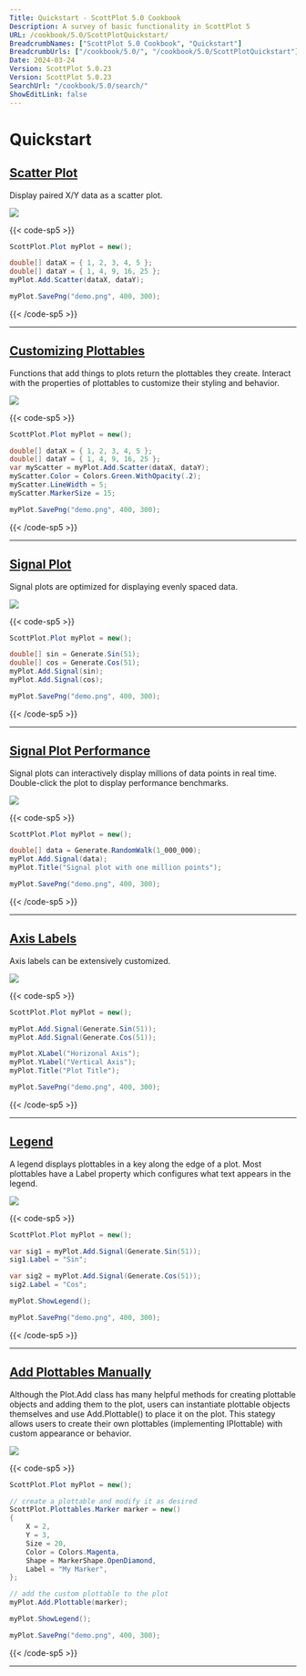 ```yaml
---
Title: Quickstart - ScottPlot 5.0 Cookbook
Description: A survey of basic functionality in ScottPlot 5
URL: /cookbook/5.0/ScottPlotQuickstart/
BreadcrumbNames: ["ScottPlot 5.0 Cookbook", "Quickstart"]
BreadcrumbUrls: ["/cookbook/5.0/", "/cookbook/5.0/ScottPlotQuickstart"]
Date: 2024-03-24
Version: ScottPlot 5.0.23
Version: ScottPlot 5.0.23
SearchUrl: "/cookbook/5.0/search/"
ShowEditLink: false
---
```


# Quickstart


<h2><a href='/cookbook/5.0/ScottPlotQuickstart/QuickstartScatter'>Scatter Plot</a></h2>

Display paired X/Y data as a scatter plot.

[![](/cookbook/5.0/images/QuickstartScatter.png?240324174053)](/cookbook/5.0/images/QuickstartScatter.png?240324174053)

{{< code-sp5 >}}

```cs
ScottPlot.Plot myPlot = new();

double[] dataX = { 1, 2, 3, 4, 5 };
double[] dataY = { 1, 4, 9, 16, 25 };
myPlot.Add.Scatter(dataX, dataY);

myPlot.SavePng("demo.png", 400, 300);

```

{{< /code-sp5 >}}

<hr class='my-5 invisible'>


<h2><a href='/cookbook/5.0/ScottPlotQuickstart/CustomizingPlottables'>Customizing Plottables</a></h2>

Functions that add things to plots return the plottables they create. Interact with the properties of plottables to customize their styling and behavior.

[![](/cookbook/5.0/images/CustomizingPlottables.png?240324174053)](/cookbook/5.0/images/CustomizingPlottables.png?240324174053)

{{< code-sp5 >}}

```cs
ScottPlot.Plot myPlot = new();

double[] dataX = { 1, 2, 3, 4, 5 };
double[] dataY = { 1, 4, 9, 16, 25 };
var myScatter = myPlot.Add.Scatter(dataX, dataY);
myScatter.Color = Colors.Green.WithOpacity(.2);
myScatter.LineWidth = 5;
myScatter.MarkerSize = 15;

myPlot.SavePng("demo.png", 400, 300);

```

{{< /code-sp5 >}}

<hr class='my-5 invisible'>


<h2><a href='/cookbook/5.0/ScottPlotQuickstart/QuickstartSignal'>Signal Plot</a></h2>

Signal plots are optimized for displaying evenly spaced data.

[![](/cookbook/5.0/images/QuickstartSignal.png?240324174053)](/cookbook/5.0/images/QuickstartSignal.png?240324174053)

{{< code-sp5 >}}

```cs
ScottPlot.Plot myPlot = new();

double[] sin = Generate.Sin(51);
double[] cos = Generate.Cos(51);
myPlot.Add.Signal(sin);
myPlot.Add.Signal(cos);

myPlot.SavePng("demo.png", 400, 300);

```

{{< /code-sp5 >}}

<hr class='my-5 invisible'>


<h2><a href='/cookbook/5.0/ScottPlotQuickstart/SignalPerformance'>Signal Plot Performance</a></h2>

Signal plots can interactively display millions of data points in real time. Double-click the plot to display performance benchmarks.

[![](/cookbook/5.0/images/SignalPerformance.png?240324174053)](/cookbook/5.0/images/SignalPerformance.png?240324174053)

{{< code-sp5 >}}

```cs
ScottPlot.Plot myPlot = new();

double[] data = Generate.RandomWalk(1_000_000);
myPlot.Add.Signal(data);
myPlot.Title("Signal plot with one million points");

myPlot.SavePng("demo.png", 400, 300);

```

{{< /code-sp5 >}}

<hr class='my-5 invisible'>


<h2><a href='/cookbook/5.0/ScottPlotQuickstart/QuickstartAxisLabels'>Axis Labels</a></h2>

Axis labels can be extensively customized.

[![](/cookbook/5.0/images/QuickstartAxisLabels.png?240324174053)](/cookbook/5.0/images/QuickstartAxisLabels.png?240324174053)

{{< code-sp5 >}}

```cs
ScottPlot.Plot myPlot = new();

myPlot.Add.Signal(Generate.Sin(51));
myPlot.Add.Signal(Generate.Cos(51));

myPlot.XLabel("Horizonal Axis");
myPlot.YLabel("Vertical Axis");
myPlot.Title("Plot Title");

myPlot.SavePng("demo.png", 400, 300);

```

{{< /code-sp5 >}}

<hr class='my-5 invisible'>


<h2><a href='/cookbook/5.0/ScottPlotQuickstart/Legend'>Legend</a></h2>

A legend displays plottables in a key along the edge of a plot. Most plottables have a Label property which configures what text appears in the legend.

[![](/cookbook/5.0/images/Legend.png?240324174053)](/cookbook/5.0/images/Legend.png?240324174053)

{{< code-sp5 >}}

```cs
ScottPlot.Plot myPlot = new();

var sig1 = myPlot.Add.Signal(Generate.Sin(51));
sig1.Label = "Sin";

var sig2 = myPlot.Add.Signal(Generate.Cos(51));
sig2.Label = "Cos";

myPlot.ShowLegend();

myPlot.SavePng("demo.png", 400, 300);

```

{{< /code-sp5 >}}

<hr class='my-5 invisible'>


<h2><a href='/cookbook/5.0/ScottPlotQuickstart/AddPlottablesManually'>Add Plottables Manually</a></h2>

Although the Plot.Add class has many helpful methods for creating plottable objects and adding them to the plot, users can instantiate plottable objects themselves and use Add.Plottable() to place it on the plot. This stategy allows users to create their own plottables (implementing IPlottable) with custom appearance or behavior.

[![](/cookbook/5.0/images/AddPlottablesManually.png?240324174053)](/cookbook/5.0/images/AddPlottablesManually.png?240324174053)

{{< code-sp5 >}}

```cs
ScottPlot.Plot myPlot = new();

// create a plottable and modify it as desired
ScottPlot.Plottables.Marker marker = new()
{
    X = 2,
    Y = 3,
    Size = 20,
    Color = Colors.Magenta,
    Shape = MarkerShape.OpenDiamond,
    Label = "My Marker",
};

// add the custom plottable to the plot
myPlot.Add.Plottable(marker);

myPlot.ShowLegend();

myPlot.SavePng("demo.png", 400, 300);

```

{{< /code-sp5 >}}

<hr class='my-5 invisible'>

